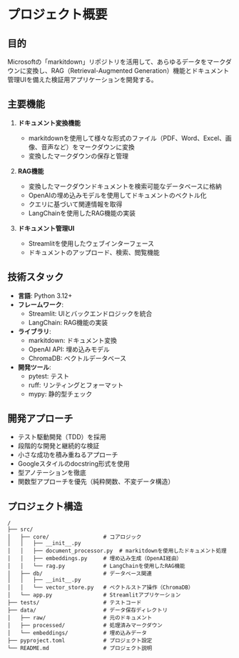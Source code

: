 # プロジェクト概要

## 目的

Microsoftの「markitdown」リポジトリを活用して、あらゆるデータをマークダウンに変換し、RAG（Retrieval-Augmented Generation）機能とドキュメント管理UIを備えた検証用アプリケーションを開発する。

## 主要機能

1. **ドキュメント変換機能**
   - markitdownを使用して様々な形式のファイル（PDF、Word、Excel、画像、音声など）をマークダウンに変換
   - 変換したマークダウンの保存と管理

2. **RAG機能**
   - 変換したマークダウンドキュメントを検索可能なデータベースに格納
   - OpenAIの埋め込みモデルを使用してドキュメントのベクトル化
   - クエリに基づいて関連情報を取得
   - LangChainを使用したRAG機能の実装

3. **ドキュメント管理UI**
   - Streamlitを使用したウェブインターフェース
   - ドキュメントのアップロード、検索、閲覧機能

## 技術スタック

- **言語**: Python 3.12+
- **フレームワーク**:
  - Streamlit: UIとバックエンドロジックを統合
  - LangChain: RAG機能の実装
- **ライブラリ**:
  - markitdown: ドキュメント変換
  - OpenAI API: 埋め込みモデル
  - ChromaDB: ベクトルデータベース
- **開発ツール**:
  - pytest: テスト
  - ruff: リンティングとフォーマット
  - mypy: 静的型チェック

## 開発アプローチ

- テスト駆動開発（TDD）を採用
- 段階的な開発と継続的な検証
- 小さな成功を積み重ねるアプローチ
- Googleスタイルのdocstring形式を使用
- 型アノテーションを徹底
- 関数型アプローチを優先（純粋関数、不変データ構造）

## プロジェクト構造

```
/
├── src/
│   ├── core/                 # コアロジック
│   │   ├── __init__.py
│   │   ├── document_processor.py  # markitdownを使用したドキュメント処理
│   │   ├── embeddings.py     # 埋め込み生成（OpenAI経由）
│   │   └── rag.py            # LangChainを使用したRAG機能
│   ├── db/                   # データベース関連
│   │   ├── __init__.py
│   │   └── vector_store.py   # ベクトルストア操作（ChromaDB）
│   └── app.py                # Streamlitアプリケーション
├── tests/                    # テストコード
├── data/                     # データ保存ディレクトリ
│   ├── raw/                  # 元のドキュメント
│   ├── processed/            # 処理済みマークダウン
│   └── embeddings/           # 埋め込みデータ
├── pyproject.toml            # プロジェクト設定
└── README.md                 # プロジェクト説明
